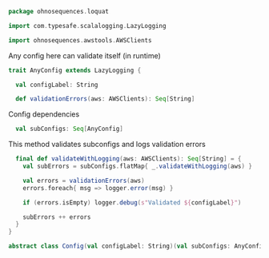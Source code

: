 
```scala
package ohnosequences.loquat

import com.typesafe.scalalogging.LazyLogging

import ohnosequences.awstools.AWSClients
```

Any config here can validate itself (in runtime)

```scala
trait AnyConfig extends LazyLogging {

  val configLabel: String

  def validationErrors(aws: AWSClients): Seq[String]
```

Config dependencies

```scala
  val subConfigs: Seq[AnyConfig]
```

This method validates subconfigs and logs validation errors

```scala
  final def validateWithLogging(aws: AWSClients): Seq[String] = {
    val subErrors = subConfigs.flatMap{ _.validateWithLogging(aws) }

    val errors = validationErrors(aws)
    errors.foreach{ msg => logger.error(msg) }

    if (errors.isEmpty) logger.debug(s"Validated ${configLabel}")

    subErrors ++ errors
  }
}

abstract class Config(val configLabel: String)(val subConfigs: AnyConfig*) extends AnyConfig

```




[test/scala/ohnosequences/loquat/test/dataProcessing.scala]: ../../../../../test/scala/ohnosequences/loquat/test/dataProcessing.scala.md
[test/scala/ohnosequences/loquat/test/md5.scala]: ../../../../../test/scala/ohnosequences/loquat/test/md5.scala.md
[test/scala/ohnosequences/loquat/test/dataMappings.scala]: ../../../../../test/scala/ohnosequences/loquat/test/dataMappings.scala.md
[test/scala/ohnosequences/loquat/test/data.scala]: ../../../../../test/scala/ohnosequences/loquat/test/data.scala.md
[test/scala/ohnosequences/loquat/test/config.scala]: ../../../../../test/scala/ohnosequences/loquat/test/config.scala.md
[main/scala/ohnosequences/loquat/dataProcessing.scala]: ../dataProcessing.scala.md
[main/scala/ohnosequences/loquat/terminator.scala]: ../terminator.scala.md
[main/scala/ohnosequences/loquat/configs/user.scala]: user.scala.md
[main/scala/ohnosequences/loquat/configs/resources.scala]: resources.scala.md
[main/scala/ohnosequences/loquat/configs/general.scala]: general.scala.md
[main/scala/ohnosequences/loquat/configs/autoscaling.scala]: autoscaling.scala.md
[main/scala/ohnosequences/loquat/configs/termination.scala]: termination.scala.md
[main/scala/ohnosequences/loquat/configs/loquat.scala]: loquat.scala.md
[main/scala/ohnosequences/loquat/loquats.scala]: ../loquats.scala.md
[main/scala/ohnosequences/loquat/utils.scala]: ../utils.scala.md
[main/scala/ohnosequences/loquat/dataMappings.scala]: ../dataMappings.scala.md
[main/scala/ohnosequences/loquat/worker.scala]: ../worker.scala.md
[main/scala/ohnosequences/loquat/logger.scala]: ../logger.scala.md
[main/scala/ohnosequences/loquat/manager.scala]: ../manager.scala.md